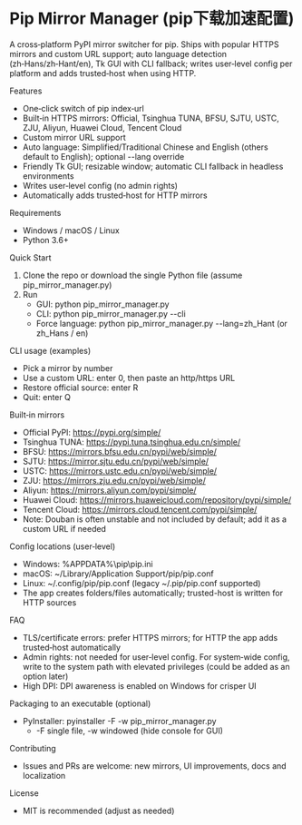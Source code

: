 # Pip Mirror Manager (pip下载加速配置)

A cross‑platform PyPI mirror switcher for pip. Ships with popular HTTPS mirrors and custom URL support; auto language detection (zh‑Hans/zh‑Hant/en), Tk GUI with CLI fallback; writes user‑level config per platform and adds trusted‑host when using HTTP.

Features
- One‑click switch of pip index‑url
- Built‑in HTTPS mirrors: Official, Tsinghua TUNA, BFSU, SJTU, USTC, ZJU, Aliyun, Huawei Cloud, Tencent Cloud
- Custom mirror URL support
- Auto language: Simplified/Traditional Chinese and English (others default to English); optional --lang override
- Friendly Tk GUI; resizable window; automatic CLI fallback in headless environments
- Writes user‑level config (no admin rights)
- Automatically adds trusted‑host for HTTP mirrors

Requirements
- Windows / macOS / Linux
- Python 3.6+

Quick Start
1) Clone the repo or download the single Python file (assume pip_mirror_manager.py)
2) Run
   - GUI: python pip_mirror_manager.py
   - CLI: python pip_mirror_manager.py --cli
   - Force language: python pip_mirror_manager.py --lang=zh_Hant (or zh_Hans / en)

CLI usage (examples)
- Pick a mirror by number
- Use a custom URL: enter 0, then paste an http/https URL
- Restore official source: enter R
- Quit: enter Q

Built‑in mirrors
- Official PyPI: https://pypi.org/simple/
- Tsinghua TUNA: https://pypi.tuna.tsinghua.edu.cn/simple/
- BFSU: https://mirrors.bfsu.edu.cn/pypi/web/simple/
- SJTU: https://mirror.sjtu.edu.cn/pypi/web/simple/
- USTC: https://mirrors.ustc.edu.cn/pypi/web/simple/
- ZJU: https://mirrors.zju.edu.cn/pypi/web/simple/
- Aliyun: https://mirrors.aliyun.com/pypi/simple/
- Huawei Cloud: https://mirrors.huaweicloud.com/repository/pypi/simple/
- Tencent Cloud: https://mirrors.cloud.tencent.com/pypi/simple/
- Note: Douban is often unstable and not included by default; add it as a custom URL if needed

Config locations (user‑level)
- Windows: %APPDATA%\pip\pip.ini
- macOS: ~/Library/Application Support/pip/pip.conf
- Linux: ~/.config/pip/pip.conf (legacy ~/.pip/pip.conf supported)
- The app creates folders/files automatically; trusted-host is written for HTTP sources

FAQ
- TLS/certificate errors: prefer HTTPS mirrors; for HTTP the app adds trusted‑host automatically
- Admin rights: not needed for user‑level config. For system‑wide config, write to the system path with elevated privileges (could be added as an option later)
- High DPI: DPI awareness is enabled on Windows for crisper UI

Packaging to an executable (optional)
- PyInstaller: pyinstaller -F -w pip_mirror_manager.py
  - -F single file, -w windowed (hide console for GUI)

Contributing
- Issues and PRs are welcome: new mirrors, UI improvements, docs and localization

License
- MIT is recommended (adjust as needed)
